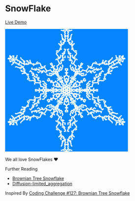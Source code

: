 # SnowFlake

[Live Demo](https://virkano.github.io/CanvasFun/SnowFlake/)

![ParticleShift](../thumbnails/snowflake_400x400-min.png)

We all love SnowFlakes :heart:

Further Reading
* [Brownian Tree Snowflake](https://en.wikipedia.org/wiki/Brownian_tree)
* [Diffusion-limited_aggregation](https://en.wikipedia.org/wiki/Diffusion-limited_aggregation)

Inspired By [Coding Challenge #127: Brownian Tree Snowflake](https://youtu.be/XUA8UREROYE)
